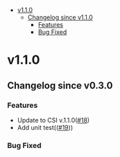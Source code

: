 <!-- BEGIN MUNGE: GENERATED_TOC -->
- [v1.1.0](#v110)
    - [Changelog since v1.1.0](#changelog-since-v110)
        - [Features](#features)
        - [Bug Fixed](#bug-fixed)
<!-- END MUNGE: GENERATED_TOC -->

<!-- NEW RELEASE NOTES ENTRY -->

# v1.1.0
## Changelog since v0.3.0
### Features
* Update to CSI v.1.1.0([#18](https://github.com/yunify/qingstor-csi/pull/18))
* Add unit test(([#19](https://github.com/yunify/qingstor-csi/pull/19)))

### Bug Fixed

